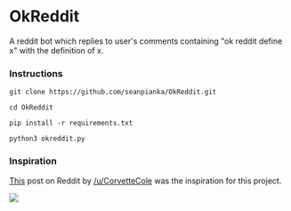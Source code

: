 # OkReddit
A reddit bot which replies to user's comments containing "ok reddit define x" with the definition of x.

### Instructions

`git clone https://github.com/seanpianka/OkReddit.git`

`cd OkReddit`

`pip install -r requirements.txt`

`python3 okreddit.py`

### Inspiration

[This](https://www.reddit.com/r/RequestABot/comments/51v8rg/bot_that_responds_to_a_sentence_with_the_google/) post on Reddit by [/u/CorvetteCole](//www.reddit.com/user/CorvetteCole) was the inspiration for this project.

<img src="https://i.imgur.com/QJ5wiLI.png">
